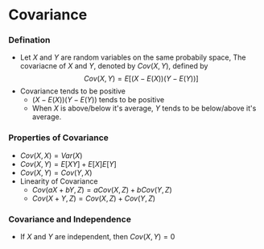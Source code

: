 # Covariance
### Defination
- Let $X$ and $Y$ are random variables on the same probabily space, The covariacne of $X$ and $Y$, denoted by $Cov(X,Y)$, defined by
$$Cov(X,Y) = E[(X-E(X))(Y-E(Y))]$$
- Covariance tends to be positive
  - $(X-E(X))(Y-E(Y))$ tends to be positive
  - When $X$ is above/below it's average, $Y$ tends to be below/above it's average.
### Properties of Covariance
- $Cov(X,X) = Var(X)$
- $Cov(X,Y) = E[XY] + E[X]E[Y]$
- $Cov(X,Y) = Cov(Y,X)$
- Linearity of Covariance
  - $Cov(aX+bY,Z) = aCov(X,Z) + bCov(Y,Z)$
  - $Cov(X+Y,Z) = Cov(X,Z) + Cov(Y,Z)$

### Covariance and Independence
- If $X$ and $Y$ are independent, then $Cov(X,Y) = 0$